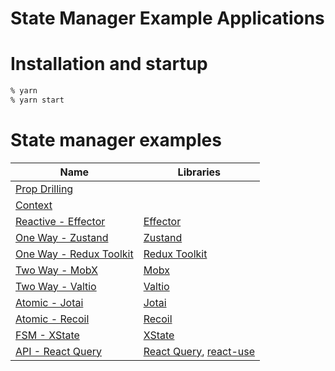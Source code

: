 State Manager Example Applications
===============================

# Installation and startup

```sh
% yarn
% yarn start
```

# State manager examples

| Name | Libraries |
| ---- | ---- |
| [Prop Drilling](http://localhost:3000/) | |
| [Context](http://localhost:3001/) | |
| [Reactive - Effector](http://localhost:3010/) | [Effector](https://effector.dev/) |
| [One Way - Zustand](http://localhost:3002/) | [Zustand](https://zustand.surge.sh/) |
| [One Way - Redux Toolkit](http://localhost:3003/) | [Redux Toolkit](https://redux-toolkit.js.org/) |
| [Two Way - MobX](http://localhost:3004/) | [Mobx](https://mobx.js.org/README.html) |
| [Two Way - Valtio](http://localhost:3005/) | [Valtio](https://www.npmjs.com/package/valtio) |
| [Atomic - Jotai](http://localhost:3006/) | [Jotai](https://github.com/pmndrs/jotai) |
| [Atomic - Recoil](http://localhost:3009/) | [Recoil](https://recoiljs.org/) |
| [FSM - XState](http://localhost:3007/) | [XState](https://xstate.js.org/docs/) |
| [API - React Query](http://localhost:3008/) | [React Query](https://react-query.tanstack.com/), [react-use](https://www.npmjs.com/package/react-use) |
